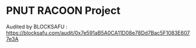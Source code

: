 # PNUT RACOON Project

Audited by BLOCKSAFU : https://blocksafu.com/audit/0x7e591aB5A0CA11D08e78Dd7Bac5F1083E6077e3A
